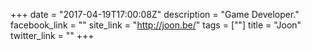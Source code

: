 +++
date = "2017-04-19T17:00:08Z"
description = "Game Developer."
facebook_link = ""
site_link = "http://joon.be/"
tags = [""]
title = "Joon"
twitter_link = ""
+++

